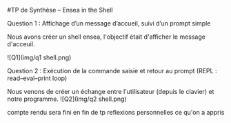 #TP de Synthèse – Ensea in the Shell

Question 1 : Affichage d’un message d’accueil, suivi d’un prompt simple

Nous avons créer un shell ensea, l'objectif était d'afficher le message d'acceuil. 

![Q1](img/q1 shell.png)

Question 2 : Exécution de la commande saisie et retour au prompt (REPL : read–eval–print loop)

Nous venons de créer un échange entre l'utilisateur (depuis le clavier) et notre programme.
![Q2](img/q2 shell.png) 

compte rendu sera fini en fin de tp
reflexions personnelles ce qu'on a appris
